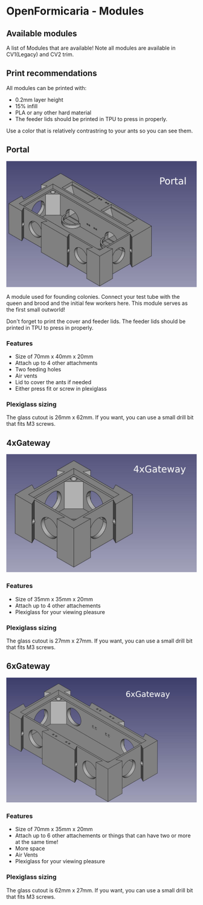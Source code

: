 # OpenFormicaria - Modules

## Available modules
A list of Modules that are available!
Note all modules are available in CV1(Legacy) and CV2 trim.

## Print recommendations
All modules can be printed with:

* 0.2mm layer height
* 15% infill
* PLA or any other hard material
* The feeder lids should be printed in TPU to press in properly.

Use a color that is relatively contrastring to your ants so you can see them.

## Portal
![CV2](img/10.jpg)

A module used for founding colonies. Connect your test tube with the queen and brood and the initial few workers here.
This module serves as the first small outworld!

Don't forget to print the cover and feeder lids. The feeder lids should be printed in TPU to press in properly.

### Features
* Size of 70mm x 40mm x 20mm
* Attach up to 4 other attachments
* Two feeding holes
* Air vents
* Lid to cover the ants if needed
* Either press fit or screw in plexiglass

### Plexiglass sizing
The glass cutout is 26mm x 62mm. If you want, you can use a small drill bit that fits M3 screws.

## 4xGateway
![CV2](img/11.jpg)

### Features
* Size of 35mm x 35mm x 20mm
* Attach up to 4 other attachements
* Plexiglass for your viewing pleasure

### Plexiglass sizing
The glass cutout is 27mm x 27mm. If you want, you can use a small drill bit that fits M3 screws.

## 6xGateway
![CV2](img/12.jpg)

### Features
* Size of 70mm x 35mm x 20mm
* Attach up to 6 other attachements or things that can have two or more at the same time!
* More space
* Air Vents
* Plexiglass for your viewing pleasure

### Plexiglass sizing
The glass cutout is 62mm x 27mm. If you want, you can use a small drill bit that fits M3 screws.